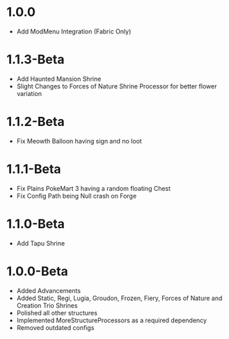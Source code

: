 # 1.0.0
- Add ModMenu Integration (Fabric Only)

# 1.1.3-Beta
- Add Haunted Mansion Shrine
- Slight Changes to Forces of Nature Shrine Processor for better flower variation

# 1.1.2-Beta
- Fix Meowth Balloon having sign and no loot

# 1.1.1-Beta
- Fix Plains PokeMart 3 having a random floating Chest
- Fix Config Path being Null crash on Forge

# 1.1.0-Beta
- Add Tapu Shrine

# 1.0.0-Beta
- Added Advancements
- Added Static, Regi, Lugia, Groudon, Frozen, Fiery, Forces of Nature and Creation Trio Shrines
- Polished all other structures
- Implemented MoreStructureProcessors as a required dependency
- Removed outdated configs